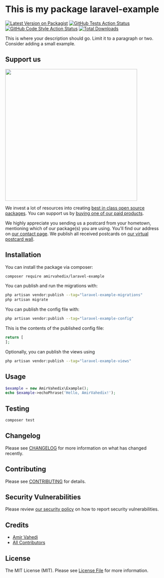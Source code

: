 # This is my package laravel-example

[![Latest Version on Packagist](https://img.shields.io/packagist/v/amirvahedix/laravel-example.svg?style=flat-square)](https://packagist.org/packages/amirvahedix/laravel-example)
[![GitHub Tests Action Status](https://img.shields.io/github/actions/workflow/status/amirvahedix/laravel-example/run-tests.yml?branch=main&label=tests&style=flat-square)](https://github.com/amirvahedix/laravel-example/actions?query=workflow%3Arun-tests+branch%3Amain)
[![GitHub Code Style Action Status](https://img.shields.io/github/actions/workflow/status/amirvahedix/laravel-example/fix-php-code-style-issues.yml?branch=main&label=code%20style&style=flat-square)](https://github.com/amirvahedix/laravel-example/actions?query=workflow%3A"Fix+PHP+code+style+issues"+branch%3Amain)
[![Total Downloads](https://img.shields.io/packagist/dt/amirvahedix/laravel-example.svg?style=flat-square)](https://packagist.org/packages/amirvahedix/laravel-example)

This is where your description should go. Limit it to a paragraph or two. Consider adding a small example.

## Support us

[<img src="https://github-ads.s3.eu-central-1.amazonaws.com/laravel-example.jpg?t=1" width="419px" />](https://spatie.be/github-ad-click/laravel-example)

We invest a lot of resources into creating [best in class open source packages](https://spatie.be/open-source). You can support us by [buying one of our paid products](https://spatie.be/open-source/support-us).

We highly appreciate you sending us a postcard from your hometown, mentioning which of our package(s) you are using. You'll find our address on [our contact page](https://spatie.be/about-us). We publish all received postcards on [our virtual postcard wall](https://spatie.be/open-source/postcards).

## Installation

You can install the package via composer:

```bash
composer require amirvahedix/laravel-example
```

You can publish and run the migrations with:

```bash
php artisan vendor:publish --tag="laravel-example-migrations"
php artisan migrate
```

You can publish the config file with:

```bash
php artisan vendor:publish --tag="laravel-example-config"
```

This is the contents of the published config file:

```php
return [
];
```

Optionally, you can publish the views using

```bash
php artisan vendor:publish --tag="laravel-example-views"
```

## Usage

```php
$example = new AmirVahedix\Example();
echo $example->echoPhrase('Hello, AmirVahedix!');
```

## Testing

```bash
composer test
```

## Changelog

Please see [CHANGELOG](CHANGELOG.md) for more information on what has changed recently.

## Contributing

Please see [CONTRIBUTING](CONTRIBUTING.md) for details.

## Security Vulnerabilities

Please review [our security policy](../../security/policy) on how to report security vulnerabilities.

## Credits

- [Amir Vahedi](https://github.com/amirvahedix)
- [All Contributors](../../contributors)

## License

The MIT License (MIT). Please see [License File](LICENSE.md) for more information.
